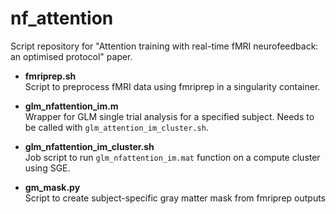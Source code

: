 # nf_attention

Script repository for "Attention training with real-time fMRI neurofeedback: an optimised protocol" paper.

- **fmriprep.sh**  
  Script to preprocess fMRI data using fmriprep in a singularity container.

- **glm_nfattention_im.m**  
  Wrapper for GLM single trial analysis for a specified subject. Needs to be called with `glm_attention_im_cluster.sh`.

- **glm_nfattention_im_cluster.sh**  
  Job script to run `glm_nfattention_im.mat` function on a compute cluster using SGE.
  
- **gm_mask.py**  
  Script to create subject-specific gray matter mask from fmriprep outputs

